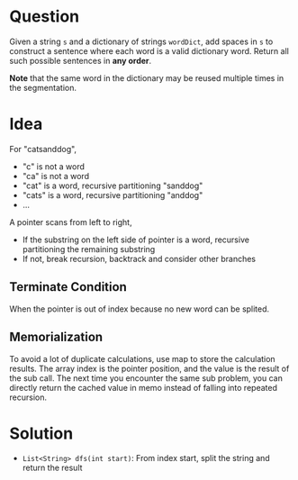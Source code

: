 # Question

Given a string `s` and a dictionary of strings `wordDict`, add spaces in `s` to construct a sentence where each word is a valid dictionary word. Return all such possible sentences in **any order**.

**Note** that the same word in the dictionary may be reused multiple times in the segmentation.

# Idea

For "catsanddog",

- "c" is not a word
- "ca" is not a word
- "cat" is a word, recursive partitioning "sanddog"
- "cats" is a word, recursive partitioning "anddog"
- ...

A pointer scans from left to right,

- If the substring on the left side of pointer is a word, recursive partitioning the remaining substring
- If not, break recursion, backtrack and consider other branches



## Terminate Condition

When the pointer is out of index because no new word can be splited.





## Memorialization

To avoid a lot of duplicate calculations, use map to store the calculation results. The array index is the pointer position, and the value is the result of the sub call. The next time you encounter the same sub problem, you can directly return the cached value in memo instead of falling into repeated recursion.

# Solution

- `List<String> dfs(int start)`: From index start, split the string and return the result